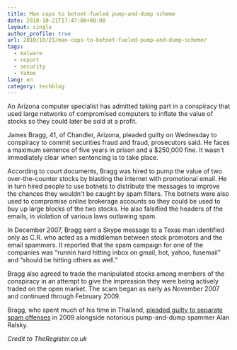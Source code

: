 ```yaml
---
title: Man cops to botnet-fueled pump-and-dump scheme
date: 2010-10-21T17:47:00+00:00
layout: single
author_profile: true
url: 2010/10/21/man-cops-to-botnet-fueled-pump-and-dump-scheme/
tags:
  - malware
  - report
  - security
  - Yahoo
lang: en
category: techblog
---
```

An Arizona computer specialist has admitted taking part in a conspiracy that used large networks of compromised computers to inflate the value of stocks so they could later be sold at a profit.

James Bragg, 41, of Chandler, Arizona, pleaded guilty on Wednesday to conspiracy to commit securities fraud and fraud, prosecutors said. He faces a maximum sentence of five years in prison and a $250,000 fine. It wasn't immediately clear when sentencing is to take place.

According to court documents, Bragg was hired to pump the value of two over-the-counter stocks by blasting the internet with promotional email. He in turn hired people to use botnets to distribute the messages to improve the chances they wouldn't be caught by spam filters. The botnets were also used to compromise online brokerage accounts so they could be used to buy up large blocks of the two stocks. He also falsified the headers of the emails, in violation of various laws outlawing spam.

In December 2007, Bragg sent a Skype message to a Texas man identified only as C.R. who acted as a middleman between stock promotors and the email spammers. It reported that the spam campaign for one of the companies was “runnin hard hitting inbox on gmail, hot, yahoo, fusemail” and “should be hitting others as well.”

Bragg also agreed to trade the manipulated stocks among members of the conspiracy in an attempt to give the impression they were being actively traded on the open market. The scam began as early as November 2007 and continued through February 2009.

Bragg, who spent much of his time in Thailand, [pleaded guilty to separate spam offenses](http://www.justice.gov/opa/pr/2009/November/09-crm-1275.html) in 2009 alongside notorious pump-and-dump spammer Alan Ralsky.

_Credit to TheRegister.co.uk_